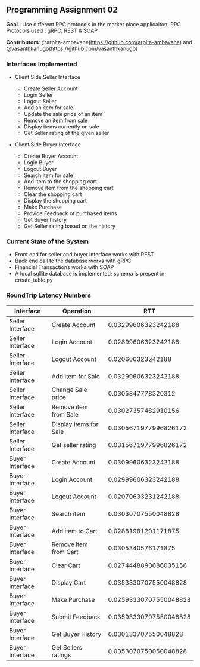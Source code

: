 ## Programming Assignment 02
**Goal** : Use different RPC protocols in the market place applicaiton; RPC Protocols used : gRPC, REST & SOAP

**Contributors**: @arpita-ambavane(https://github.com/arpita-ambavane) and @vasanthkanugo(https://github.com/vasanthkanugo)

### Interfaces Implemented
- Client Side Seller Interface
  -  Create Seller Account
  -  Login Seller
  -  Logout Seller  
  -  Add an item for sale
  -  Update the sale price of an item
  -  Remove an item from sale
  -  Display items currently on sale
  -  Get Seller rating of the given seller

- Client Side Buyer Interface
  -  Create Buyer Account
  -  Login Buyer
  -  Logout Buyer  
  -  Search item for sale
  -  Add item to the shopping cart
  -  Remove item from the shopping cart 
  -  Clear the shopping cart
  -  Display the shopping cart
  -  Make Purchase
  -  Provide Feedback of purchased items
  -  Get Buyer history
  -  Get Seller rating based on the history

### Current State of the System
- Front end for seller and buyer interface works with REST
- Back end call to the database works with gRPC
- Financial Transactions works with SOAP
- A local sqllite database is implemented; schema is present in create_table.py

### RoundTrip Latency Numbers 
| Interface        | Operation              | RTT                   |
|------------------|------------------------|-----------------------|
| Seller Interface | Create Account | 0.03299606323242188 |
| Seller Interface | Login Account | 0.02899606323242188 |
| Seller Interface | Logout Account | 0.020606323242188 |
| Seller Interface | Add item for Sale      | 0.03299606323242188 |
| Seller Interface | Change Sale price      | 0.0305847778320312 |
| Seller Interface | Remove item from Sale  | 0.03027357482910156 |
| Seller Interface | Display items for Sale | 0.0305671977996826172 |
| Seller Interface | Get seller rating | 0.0315671977996826172 |
| Buyer Interface | Create Account | 0.03099606323242188 |
| Buyer Interface | Login Account | 0.02999606323242188 |
| Buyer Interface | Logout Account | 0.02070633231242188 |
| Buyer Interface | Search item            | 0.03030707550048828 |
| Buyer Interface | Add item to Cart       | 0.02881981201171875  |
| Buyer Interface | Remove item from Cart  | 0.0305340576171875    |
| Buyer Interface | Clear Cart             | 0.0274448890686035156 |
| Buyer Interface | Display Cart           | 0.0353330707550048828 |
| Buyer Interface | Make Purchase | 0.02593330707550048828 |
| Buyer Interface | Submit Feedback | 0.03593330707550048828 |
| Buyer Interface | Get Buyer History | 0.030133707550048828 |
| Buyer Interface | Get Sellers ratings | 0.0353070750050048828 |

